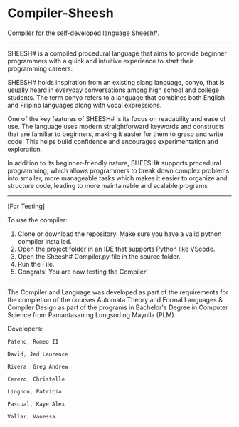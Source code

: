 # Compiler-Sheesh
Compiler for the self-developed language Sheesh#.

__________________________________________________________________________________
SHEESH# is a compiled procedural language that aims to provide beginner programmers with a quick and intuitive experience to start their programming careers. 

SHEESH# holds inspiration from an existing slang language, conyo, that is usually heard in everyday conversations among high school and college students. The term conyo refers to a language that combines both English and Filipino languages along with vocal expressions.

One of the key features of SHEESH# is its focus on readability and ease of use. The language uses modern straightforward keywords and constructs that are familiar to beginners, making it easier for them to grasp and write code. This helps build confidence and encourages experimentation and exploration. 

In addition to its beginner-friendly nature, SHEESH# supports procedural programming, which allows programmers to break down complex problems into smaller, more manageable tasks which makes it easier to organize and structure code, leading to more maintainable and scalable programs
___________________________________________________________________________________
[For Testing]

To use the compiler:
1. Clone or download the repository. Make sure you have a valid python compiler installed.
2. Open the project folder in an IDE that supports Python like VScode.
3. Open the Sheesh# Compiler.py file in the source folder.
4. Run the File.
5. Congrats! You are now testing the Compiler!
___________________________________________________________________________________

The Compiler and Language was developed as part of the requirements for the completion of the courses
Automata Theory and Formal Languages & Compiler Design as part of the programs in Bachelor's Degree in Computer Science from Pamantasan ng Lungsod ng Maynila (PLM).



Developers: 

```
Pateno, Romeo II

David, Jed Laurence

Rivera, Greg Andrew

Cerezo, Christelle

Linghon, Patricia

Pascual, Kaye Alex

Vallar, Vanessa
```
